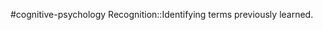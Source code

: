 #cognitive-psychology 
Recognition::Identifying terms previously learned.
<!--SR:!2024-04-09,2,230-->